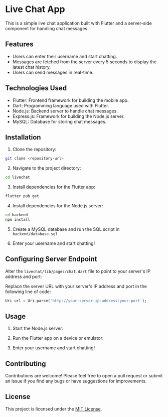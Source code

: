 # Live Chat App

This is a simple live chat application built with Flutter and a server-side component for handling chat messages.

## Features

- Users can enter their username and start chatting.
- Messages are fetched from the server every 5 seconds to display the latest chat history.
- Users can send messages in real-time.

## Technologies Used

- Flutter: Frontend framework for building the mobile app.
- Dart: Programming language used with Flutter.
- Node.js: Backend server to handle chat messages.
- Express.js: Framework for building the Node.js server.
- MySQL: Database for storing chat messages.

## Installation

1. Clone the repository:

```bash ´´´
git clone <repository-url>
```

2. Navigate to the project directory:
```bash ´´´
cd livechat
```


3. Install dependencies for the Flutter app:
```bash ´´´
flutter pub get
```

4. Install dependencies for the Node.js server:
```bash ´´´
cd backend
npm install
```

5. Create a MySQL database and run the SQL script in `backend/database.sql`

6. Enter your username and start chatting!

## Configuring Server Endpoint

Alter the `livechat/lib/pages/chat.dart` file to point to your server's IP address and port:

Replace the server URL with your server's IP address and port in the following line of code:

```dart
Uri url = Uri.parse('http://your-server-ip-address:your-port');
```




## Usage

1. Start the Node.js server:


2. Run the Flutter app on a device or emulator:


3. Enter your username and start chatting!

## Contributing

Contributions are welcome! Please feel free to open a pull request or submit an issue if you find any bugs or have suggestions for improvements.

## License

This project is licensed under the [MIT License](LICENSE).

